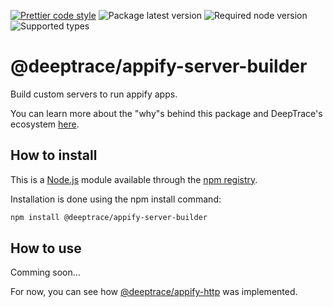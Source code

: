[![Prettier code style](https://img.shields.io/badge/code_style-prettier+custom-brightgreen.svg)](https://standardjs.com)
![Package latest version](https://img.shields.io/npm/v/@deeptrace/appify-server-builder/latest.svg?label=%40deeptrace%2Fappify-server-builder)
![Required node version](https://img.shields.io/node/v/@deeptrace/appify-server-builder.svg?style=flat)
![Supported types](https://img.shields.io/npm/types/@deeptrace/appify-server-builder.svg)

# @deeptrace/appify-server-builder

Build custom servers to run appify apps.

You can learn more about the "why"s behind this package and DeepTrace's ecosystem [here](https://app.gitbook.com/@deeptrace/s/docs/js-packages/deeptrace-appify-server-builder).


## How to install

This is a [Node.js](https://nodejs.org/en/) module available through the [npm registry](https://www.npmjs.com).

Installation is done using the npm install command:

```sh
npm install @deeptrace/appify-server-builder
```

## How to use

Comming soon...

For now, you can see how [@deeptrace/appify-http](https://github.com/deeptrace/js-packages/blob/master/packages/appify-http/index.ts) was implemented.
